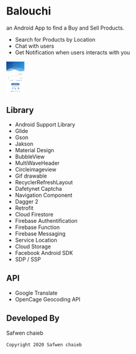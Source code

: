 # Balouchi

an Android App to find a Buy and Sell Products.

- Search for Products by Location
- Chat with users
- Get Notification when users interacts with you

<img src="https://github.com/safwen005/Balouchi/blob/master/login.png" width="48">

## Library

- Android Support Library
- Glide
- Gson
- Jakson
- Material Design
- BubbleView
- MultiWaveHeader
- Circleimageview
- Gif drawable
- RecyclerRefreshLayout
- Dafetynet Captcha
- Navigation Component
- Dagger 2
- Retrofit
- Cloud Firestore
- Firebase Authentification
- Firebase Function
- Firebase Messaging
- Service Location
- Cloud Storage
- Facebook Android SDK
- SDP / SSP

## API

- Google Translate
- OpenCage Geocoding API

## Developed By

Safwen chaieb
```bash
Copyright 2020 Safwen chaieb
